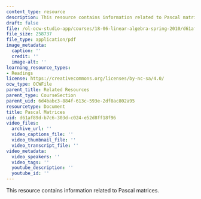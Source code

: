 ```yaml
---
content_type: resource
description: This resource contains information related to Pascal matrices.
draft: false
file: /ol-ocw-studio-app/courses/18-06-linear-algebra-spring-2010/d61af89db7c6303dc024e52d8ff18f96_MIT18_06S10_pascal_work.pdf
file_size: 258737
file_type: application/pdf
image_metadata:
  caption: ''
  credit: ''
  image-alt: ''
learning_resource_types:
- Readings
license: https://creativecommons.org/licenses/by-nc-sa/4.0/
ocw_type: OCWFile
parent_title: Related Resources
parent_type: CourseSection
parent_uid: 6d4babc3-884f-613c-593e-2df8ac802a95
resourcetype: Document
title: Pascal Matrices
uid: d61af89d-b7c6-303d-c024-e52d8ff18f96
video_files:
  archive_url: ''
  video_captions_file: ''
  video_thumbnail_file: ''
  video_transcript_file: ''
video_metadata:
  video_speakers: ''
  video_tags: ''
  youtube_description: ''
  youtube_id: ''
---
```

This resource contains information related to Pascal matrices.